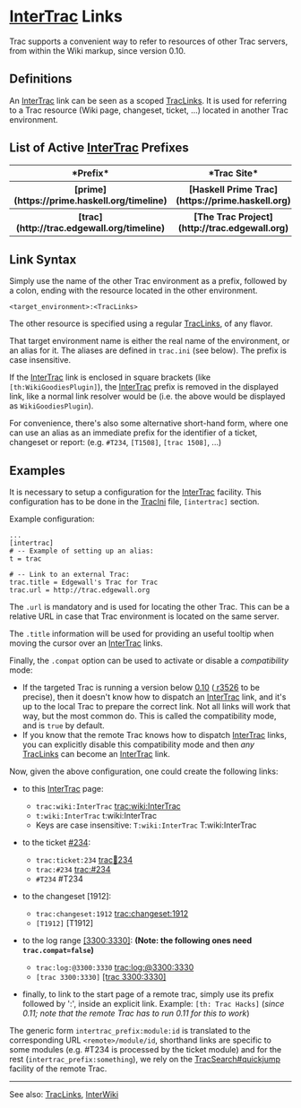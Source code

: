 # [InterTrac](inter-trac) Links



Trac supports a convenient way to refer to resources of other Trac servers, from within the Wiki markup, since version 0.10.


## Definitions



An [InterTrac](inter-trac) link can be seen as a scoped [TracLinks](trac-links).
It is used for referring to a Trac resource 
(Wiki page, changeset, ticket, ...) located in another
Trac environment.


## List of Active [InterTrac](inter-trac) Prefixes



<table><tr><th>*Prefix*</th>
<th>*Trac Site*</th></tr>
<tr><th>[prime](https://prime.haskell.org/timeline)</th>
<th>[Haskell Prime Trac](https://prime.haskell.org)</th></tr>
<tr><th>[trac](http://trac.edgewall.org/timeline)</th>
<th>[The Trac Project](http://trac.edgewall.org)</th></tr></table>



## Link Syntax



Simply use the name of the other Trac environment as a prefix, 
followed by a colon, ending with the resource located in the other environment.


```wiki
<target_environment>:<TracLinks>
```


The other resource is specified using a regular [TracLinks](trac-links), of any flavor.



That target environment name is either the real name of the 
environment, or an alias for it. 
The aliases are defined in `trac.ini` (see below).
The prefix is case insensitive.



If the [InterTrac](inter-trac) link is enclosed in square brackets (like `[th:WikiGoodiesPlugin]`), the [InterTrac](inter-trac) prefix is removed in the displayed link, like a normal link resolver would be (i.e. the above would be displayed as `WikiGoodiesPlugin`).



For convenience, there's also some alternative short-hand form, 
where one can use an alias as an immediate prefix 
for the identifier of a ticket, changeset or report:
(e.g. `#T234`, `[T1508]`, `[trac 1508]`, ...)


## Examples



It is necessary to setup a configuration for the [InterTrac](inter-trac) facility.
This configuration has to be done in the [TracIni](trac-ini) file, `[intertrac]` section.



Example configuration:


```wiki
...
[intertrac]
# -- Example of setting up an alias:
t = trac

# -- Link to an external Trac:
trac.title = Edgewall's Trac for Trac
trac.url = http://trac.edgewall.org
```


The `.url` is mandatory and is used for locating the other Trac.
This can be a relative URL in case that Trac environment is located 
on the same server.



The `.title` information will be used for providing an useful tooltip
when moving the cursor over an [InterTrac](inter-trac) links.



Finally, the `.compat` option can be used to activate or disable
a *compatibility* mode:


- If the targeted Trac is running a version below [
  0.10](http://trac.edgewall.org/intertrac/milestone%3A0.10) 
  ([
  r3526](http://trac.edgewall.org/intertrac/r3526) to be precise), then it doesn't know how to dispatch an [InterTrac](inter-trac) 
  link, and it's up to the local Trac to prepare the correct link. 
  Not all links will work that way, but the most common do. 
  This is called the compatibility mode, and is `true` by default. 
- If you know that the remote Trac knows how to dispatch [InterTrac](inter-trac) links, 
  you can explicitly disable this compatibility mode and then *any* 
  [TracLinks](trac-links) can become an [InterTrac](inter-trac) link.


Now, given the above configuration, one could create the following links:


- to this [InterTrac](inter-trac) page:

  - `trac:wiki:InterTrac` [
    trac:wiki:InterTrac](http://trac.edgewall.org/intertrac/wiki%3AInterTrac)
  - `t:wiki:InterTrac` t:wiki:InterTrac
  - Keys are case insensitive: `T:wiki:InterTrac` T:wiki:InterTrac
- to the ticket [\#234](https://gitlab.staging.haskell.org/ghc/ghc/issues/234):

  - `trac:ticket:234` [
    trac:ticket:234](http://trac.edgewall.org/intertrac/ticket%3A234)
  - `trac:#234` [ trac:\#234](http://trac.edgewall.org/intertrac/%23234) 
  - `#T234` \#T234
- to the changeset \[1912\]:

  - `trac:changeset:1912` [
    trac:changeset:1912](http://trac.edgewall.org/intertrac/changeset%3A1912)
  - `[T1912]` \[T1912\]
- to the log range [\[3300:3330\]](/trac/ghc/log/ghc/?revs=3300%3A3330): **(Note: the following ones need `trac.compat=false`)**

  - `trac:log:@3300:3330` [
    trac:log:\@3300:3330](http://trac.edgewall.org/intertrac/log%3A%403300%3A3330)  
  - `[trac 3300:3330]` [
    \[trac 3300:3330\]](http://trac.edgewall.org/intertrac/log%3A/%403300%3A3330) 
- finally, to link to the start page of a remote trac, simply use its prefix followed by ':', inside an explicit link. Example: `[th: Trac Hacks]` (*since 0.11; note that the *remote* Trac has to run 0.11 for this to work*)


The generic form `intertrac_prefix:module:id` is translated
to the corresponding URL `<remote>/module/id`, shorthand links
are specific to some modules (e.g. \#T234 is processed by the
ticket module) and for the rest (`intertrac_prefix:something`),
we rely on the [TracSearch\#quickjump](trac-search#) facility of the remote Trac.


---



See also: [TracLinks](trac-links), [InterWiki](inter-wiki)


